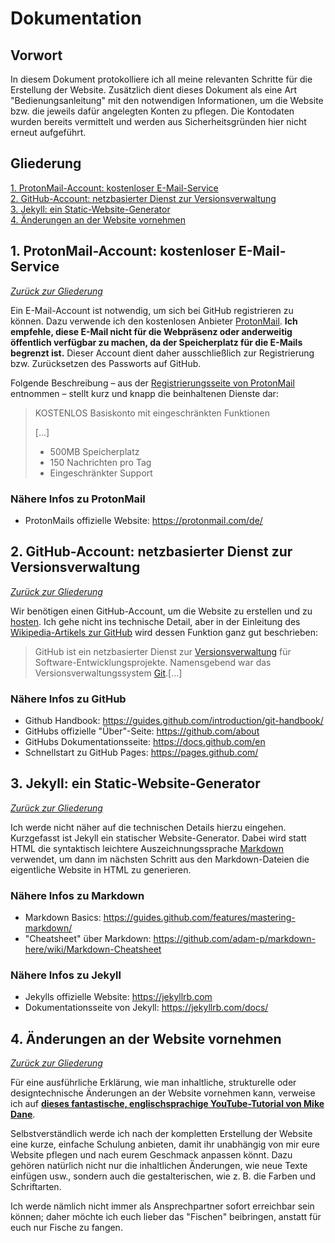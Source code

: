 # Dokumentation

## Vorwort

In diesem Dokument protokolliere ich all meine relevanten Schritte für die Erstellung der Website. Zusätzlich dient dieses Dokument als eine Art "Bedienungsanleitung" mit den notwendigen Informationen, um die Website bzw. die jeweils dafür angelegten Konten zu pflegen. Die Kontodaten wurden bereits vermittelt und werden aus Sicherheitsgründen hier nicht erneut aufgeführt.

## Gliederung

[1. ProtonMail-Account: kostenloser E-Mail-Service](#1-protonmail-account-kostenloser-e-mail-service)  
[2. GitHub-Account: netzbasierter Dienst zur Versionsverwaltung](#2-github-account-netzbasierter-dienst-zur-versionsverwaltung)  
[3. Jekyll: ein Static-Website-Generator](#3-jekyll-ein-static-website-generator)  
[4. Änderungen an der Website vornehmen](#4-änderungen-an-der-website-vornehmen)

## 1. ProtonMail-Account: kostenloser E-Mail-Service

[*Zurück zur Gliederung*](#gliederung)

Ein E-Mail-Account ist notwendig, um sich bei GitHub registrieren zu können. Dazu verwende ich den kostenlosen Anbieter [ProtonMail](https://protonmail.com/de/). **Ich empfehle, diese E-Mail nicht für die Webpräsenz oder anderweitig öffentlich verfügbar zu machen, da der Speicherplatz für die E-Mails begrenzt ist.** Dieser Account dient daher ausschließlich zur Registrierung bzw. Zurücksetzen des Passworts auf GitHub.

Folgende Beschreibung – aus der [Registrierungsseite von ProtonMail](https://protonmail.com/de/signup) entnommen – stellt kurz und knapp die beinhaltenen Dienste dar:

> KOSTENLOS Basiskonto mit eingeschränkten Funktionen
>
>
> [...]
>
>
> - 500MB Speicherplatz
> - 150 Nachrichten pro Tag
> - Eingeschränkter Support

### Nähere Infos zu ProtonMail

- ProtonMails offizielle Website: <https://protonmail.com/de/>

## 2. GitHub-Account: netzbasierter Dienst zur Versionsverwaltung

[*Zurück zur Gliederung*](#gliederung)

Wir benötigen einen GitHub-Account, um die Website zu erstellen und zu [hosten](https://de.wikipedia.org/wiki/Webhosting). Ich gehe nicht ins technische Detail, aber in der Einleitung des [Wikipedia-Artikels zur GitHub](https://de.wikipedia.org/wiki/GitHub) wird dessen Funktion ganz gut beschrieben:
> GitHub ist ein netzbasierter Dienst zur [Versionsverwaltung](https://de.wikipedia.org/wiki/Versionsverwaltung) für Software-Entwicklungsprojekte. Namensgebend war das Versionsverwaltungssystem [Git](https://de.wikipedia.org/wiki/Git).[...]

### Nähere Infos zu GitHub

- Github Handbook: <https://guides.github.com/introduction/git-handbook/>
- GitHubs offizielle "Über"-Seite: <https://github.com/about>
- GitHubs Dokumentationsseite: <https://docs.github.com/en>
- Schnellstart zu GitHub Pages: <https://pages.github.com/>

## 3. Jekyll: ein Static-Website-Generator

[*Zurück zur Gliederung*](#gliederung)

Ich werde nicht näher auf die technischen Details hierzu eingehen. Kurzgefasst ist Jekyll ein statischer Website-Generator. Dabei wird statt HTML die syntaktisch leichtere Auszeichnungssprache [Markdown](https://de.wikipedia.org/wiki/Markdown) verwendet, um dann im nächsten Schritt aus den Markdown-Dateien die eigentliche Website in HTML zu generieren.

### Nähere Infos zu Markdown

- Markdown Basics: <https://guides.github.com/features/mastering-markdown/>
- "Cheatsheet" über Markdown: <https://github.com/adam-p/markdown-here/wiki/Markdown-Cheatsheet>

### Nähere Infos zu Jekyll

- Jekylls offizielle Website: <https://jekyllrb.com>
- Dokumentationsseite von Jekyll: <https://jekyllrb.com/docs/>

## 4. Änderungen an der Website vornehmen

[*Zurück zur Gliederung*](#gliederung)

Für eine ausführliche Erklärung, wie man inhaltliche, strukturelle oder designtechnische Änderungen an der Website vornehmen kann, verweise ich auf [**dieses fantastische, englischsprachige YouTube-Tutorial von Mike Dane**](https://www.youtube.com/playlist?list=PLLAZ4kZ9dFpOPV5C5Ay0pHaa0RJFhcmcB).

Selbstverständlich werde ich nach der kompletten Erstellung der Website eine kurze, einfache Schulung anbieten, damit ihr unabhängig von mir eure Website pflegen und nach eurem Geschmack anpassen könnt. Dazu gehören natürlich nicht nur die inhaltlichen Änderungen, wie neue Texte einfügen usw., sondern auch die gestalterischen, wie z. B. die Farben und Schriftarten.

Ich werde nämlich  nicht immer als Ansprechpartner sofort erreichbar sein können; daher möchte ich euch lieber das "Fischen" beibringen, anstatt für euch nur Fische zu fangen.